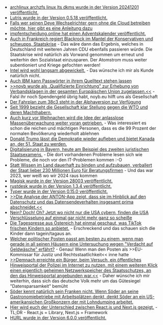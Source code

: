* [archlinux archzfs linux lts dkms wurde in der Version 20241201 veröffentlicht.](https://github.com/stevleibelt/arch-linux-live-cd-iso-with-zfs/releases/tag/20241201)
* [Lutris wurde in der Version 0.5.18 veröffentlicht.](https://www.phoronix.com/news/Lutris-0.5.18-Released)
* [Falls wer seinen Deye Wechselrichter gern ohne die Cloud betreiben möchte, hier gibt es eine Anleitung dazu](https://github.com/apex1302/cloudlessDeye)
* [impfentscheidung.online hat einen Adventskalender veröffentlicht.](https://impfentscheidung.online/adventskalender_2024/)
* [Auch in Frankreich regiert Blackrock im Mantel der Konservativen und schwupps, Staatskrise](https://blog.fefe.de/?ts=99b0d531) - Das wäre dann das Ergebnis, welches in Deutschland mit weiteren Jahren CDU ebenfalls passieren würde. Die Staatskrise wird natürlich als Vorwand genommen um erneut und weiterhin den Sozialstaat einzusparen. Der Atomstrom muss weiter subentioniert und Kriege gefochten werden!
* [Intel wird wohl langsam abgewickelt.](https://blog.fefe.de/?ts=99b37f32) - Das wünsche ich mir als Kunde natürlich nicht.
* [Auch IBM kann Passwörter in ihrem Quelltext stehen lassen](https://blog.fefe.de/?ts=99b303d4)
* [>>noyb wurde als „Qualifizierte Einrichtung" zur Erhebung von Verbandsklagen in der gesamten Europäischen Union zugelassen.<<](https://noyb.eu/de/noyb-now-qualified-bring-collective-redress-actions) - Falsl ihr noch Spendengeld übrig habt, noyb.eu hilft uns als Gesellschaft
* [Der Fahrplan zum 38c3 steht in der Alphaversion zur Verfügung](https://fahrplan.events.ccc.de/congress/2024/fahrplan/schedule/)
* [Seit 1999 bezieht die Gesellschaft klar Stellung gegen die WTO und deren Machthabern.](https://katika-kuehnreich.com/blog/2024/12/02/vor-25-jahren-die-schlacht-von-seattle/)
* [Auch kurz vor Weihnachen wird die Idee der anlasslose Massenüberwachung weiter voran getrieben.](https://netzpolitik.org/2024/anlasslose-massenueberwachung-niederlaendische-regierung-klar-gegen-chatkontrolle/) - Was interessiert es schon die reichen und mächtigen Personen, dass es die 99 Prozent der normalen Bevölkerung wiederholt ablehnen
* [Donald Trump lässt die Demokratie wieder aufleben und bietet Kanada an, der 51. Staat zu werden.](https://blog.fefe.de/?ts=99b1421e)
* [Digitalisierung in Bayern, heute am Beispiel des zweiten juristischen Staatsexamens.](https://blog.fefe.de/?ts=99b1b24a) - Die dort vorhandenen Probleme lesen sich wie Probleme, die noch vor den IT-Problemen kommen :-O
* [Statt Wissen im Land dauerhaft zu binden und aufzubauen, verballert der Staat lieber 230 Millionen Euro für Beratungsfirmen](https://blog.fefe.de/?ts=99b1e6a1) - Und das war 2023, wer weiß wo wir 2024 raus kommen
* [Magisk wurde in der Version 28003 veröffentlicht.](https://github.com/topjohnwu/Magisk/releases/tag/canary-28003)
* [rustdesk wurde in der Version 1.3.4 veröffentlicht.](https://github.com/rustdesk/rustdesk/releases/tag/1.3.4)
* [Typer wurde in der Version 0.15.0 veröffentlicht.](https://github.com/fastapi/typer/releases/tag/0.15.0)
* [>>Die Analyse der ANTON-App zeigt, dass sie im Hinblick auf den Datenschutz und das Datensendeverhalten insgesamt prima abschneidet.<<](https://www.kuketz-blog.de/anton-datenschutzfreundlich-und-verantwortungsbewusst-schul-apps-teil-3/)
* [Nein? Doch! Oh? Jetzt wo nicht nur die USA cybern, finden die USA Verschlüsselung auf einmal gar nicht mehr ganz so scheiße](https://blog.fefe.de/?ts=99ae7750)
* [Die Tagespresse aus Östereich hat einmal geschaut, was TikTok frischen Kindern so anbietet.](https://blog.fefe.de/?ts=99ae4e49) - Erschreckend und das schauen sich die Kinder dann tagein/tagaus an.
* [Welcher politischer Posten passt am besten zu einem, wenn man gerade in all seinen Häusern eine Untersuchung wegen "Verdacht auf Geldwäsche" erfährt?](https://blog.fefe.de/?ts=99ae9609) - Genau! Wenn man den Posten als >>EU-Kommissar für Justiz und Rechtsstaatlichkeit<< inne hatte
* [>>Demnach erreichte ein Bürger, beim Versuch, ein öffentliches Hinweisportal der Polizei im Internet zu nutzen, mit einem weiteren Klick einen eigentlich geheimen Netzwerkspeicher des Staatsschutzes, an den das Hinweisportal angebunden war.<<](https://blog.fefe.de/?ts=99aeee0b) - Daher wünsche ich mir weiterhin, dass sich das deutsche Volk mehr um das Gütesiegel "Datensparsamkeit" bemüht
* [Söder kennt natürlich sein Franken nicht. Wenn Söder an seine Gastronomiebetriebe mit Arbeitsplätzen denkt, denkt Söder an ein US-amerikansichen Großkonzern der mit Lohndumping arbeitet.](https://blog.fefe.de/?ts=99aeeb66)
* [Hier wird euch der Unterschied zwischen React.js und Next.js gezeigt.](https://www.freecodecamp.org/news/nextjs-vs-react-differences/) - TL;DR - React.js = Library, Next.js = Framework
* [HURL wurde in der Version 6.0.0 veröffentlicht.](https://lwn.net/Articles/1000726/)
